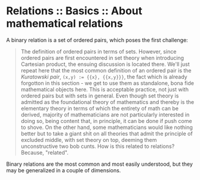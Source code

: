 # Relations :: Basics :: About mathematical relations

A binary relation is a set of ordered pairs, which poses the first challenge:
>The definition of ordered pairs in terms of sets. 
However, since ordered pairs are first encountered in set theory when introducing Cartesian product, the ensuing discussion is located there. We'll just repeat here that the most common definition of an ordered pair is the *Kuratowski pair*, `(x,y) := {{x}, {{x,y}}}`, the fact which is already forgotton in this section - we get to use them as standalone, bona fide mathematical objects here. This is acceptable practice, not just with ordered pairs but with sets in general. Even though set theory is admitted as the foundational theory of mathematics and thereby is the elementary theory in terms of which the entirety of math can be derived, majority of mathematicians are not particularly interested in doing so, being content that, in principle, it can be done if push come to shove. On the other hand, some mathematicians would like nothing better but to take a giant shit on all theories that admit the principle of excluded middle, with set theory on top, deeming them unconstructive two bob cunts. How is this related to relations? Because, "related".

Binary relations are the most common and most easily understood, but they may be generalized in a couple of dimensions.
